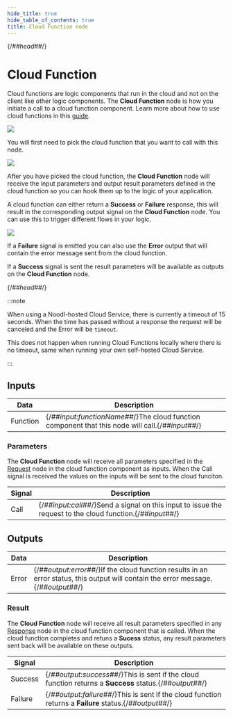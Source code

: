 ```yaml
---
hide_title: true
hide_table_of_contents: true
title: Cloud Function node
---
```


{/*##head##*/}

# Cloud Function

Cloud functions are logic components that run in the cloud and not on the client like other logic components. The **Cloud Function** node is how you initiate a call to a cloud function component. Learn more about how to use cloud functions in this [guide](/docs/guides/cloud-logic/introduction).

<div className="ndl-image-with-background l">

![](/nodes/data/cloud-data/cloud-function/cloud-function-1.png)

</div>

You will first need to pick the cloud function that you want to call with this node.

<div className="ndl-image-with-background l">

![](/nodes/data/cloud-data/cloud-function/cloud-function-2.png)

</div>

After you have picked the cloud function, the **Cloud Function** node will receive the input parameters and output result parameters defined in the cloud function so you can hook them up to the logic of your application.

A cloud function can either return a **Success** or **Failure** response, this will result in the corresponding output signal on the **Cloud Function** node. You can use this to trigger different flows in your logic.

<div className="ndl-image-with-background l">

![](/nodes/data/cloud-data/cloud-function/cloud-function-3.png)

</div>

If a **Failure** signal is emitted you can also use the **Error** output that will contain the error message sent from the cloud function.

If a **Success** signal is sent the result parameters will be available as outputs on the **Cloud Function** node.

{/*##head##*/}

:::note

When using a Noodl-hosted Cloud Service, there is currently a timeout of 15 seconds.
When the time has passed without a response the request will be canceled and the Error will be `timeout`. 

This does not happen when running Cloud Functions locally where there is no timeout, same when running your own self-hosted Cloud Service.

:::

## Inputs

| Data                                                | Description                                                                                                                                      |
| --------------------------------------------------- | ------------------------------------------------------------------------------------------------------------------------------------------------ |
| <span className="ndl-data">Function</span>     | {/*##input:functionName##*/}The cloud function component that this node will call.{/*##input##*/}                                                                       |

### Parameters
The **Cloud Function** node will receive all parameters specified in the [Request](/nodes/cloud-functions/request) node in the cloud function component as inputs. When the <span className="ndl-signal">Call</span> signal is received the values on the inputs will be sent to the cloud funciton.

| Signal                                   | Description                                                                                 |
| ---------------------------------------- | ------------------------------------------------------------------------------------------- |
| <span className="ndl-signal">Call</span> | {/*##input:call##*/}Send a signal on this input to issue the request to the cloud function.{/*##input##*/} |

## Outputs

| Data                                     | Description                                                                                                              |
| ---------------------------------------- | ------------------------------------------------------------------------------------------------------------------------ |
| <span className="ndl-data">Error</span> | {/*##output:error##*/}If the cloud function results in an error status, this output will contain the error message. {/*##output##*/} |

### Result
The **Cloud Function** node will receive all result parameters specified in any [Response](/nodes/cloud-functions/response) node in the cloud function component that is called. When the cloud function completes and retuns a **Sucess** status, any result parameters sent back will be available on these outputs.

| Signal                                      | Description                                                                                              |
| ------------------------------------------- | -------------------------------------------------------------------------------------------------------- |
| <span className="ndl-signal">Success</span> | {/*##output:success##*/}This is sent if the cloud function returns a **Success** status.{/*##output##*/} |
| <span className="ndl-signal">Failure</span> | {/*##output:failure##*/}This is sent if the cloud function returns a **Failure** status.{/*##output##*/}                        |
